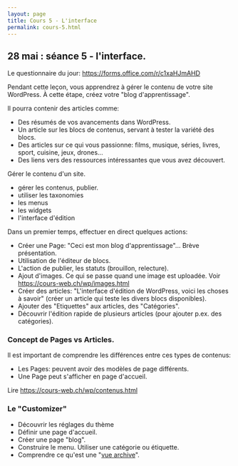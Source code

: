 ```yaml
---
layout: page
title: Cours 5 - L'interface
permalink: cours-5.html
---
```


## 28 mai : séance 5 - l'interface.

Le questionnaire du jour: 
https://forms.office.com/r/c1xaHJmAHD

Pendant cette leçon, vous apprendrez à gérer le contenu de votre site WordPress. À cette étape, créez votre "blog d'apprentissage".

Il pourra contenir des articles comme:

- Des résumés de vos avancements dans WordPress.
- Un article sur les blocs de contenus, servant à tester la variété des blocs.
- Des articles sur ce qui vous passionne: films, musique, séries, livres, sport, cuisine, jeux, drones...
- Des liens vers des ressources intéressantes que vous avez découvert.

Gérer le contenu d'un site.

- gérer les contenus, publier.
- utiliser les taxonomies
- les menus
- les widgets
- l'interface d'édition

Dans un premier temps, effectuer en direct quelques actions:

- Créer une Page: "Ceci est mon blog d'apprentissage"... Brève présentation.
- Utilisation de l'éditeur de blocs.
- L'action de publier, les statuts (brouillon, relecture).
- Ajout d'images. Ce qui se passe quand une image est uploadée. Voir https://cours-web.ch/wp/images.html
- Créer des articles: "L'interface d'édition de WordPress, voici les choses à savoir" (créer un article qui teste les divers blocs disponibles).
- Ajouter des "Etiquettes" aux articles, des "Catégories".
- Découvrir l'édition rapide de plusieurs articles (pour ajouter p.ex. des catégories).

### Concept de Pages vs Articles.

Il est important de comprendre les différences entre ces types de contenus:

- Les Pages: peuvent avoir des modèles de page différents.
- Une Page peut s'afficher en page d'accueil.

Lire https://cours-web.ch/wp/contenus.html

### Le "Customizer"

- Découvrir les réglages du thème
- Définir une page d'accueil.
- Créer une page "blog".
- Construire le menu. Utiliser une catégorie ou étiquette.
- Comprendre ce qu'est une "[vue archive](https://cours-web.ch/wp/structure.html)".

